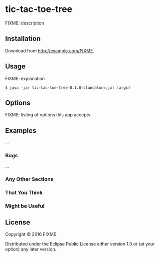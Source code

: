 # tic-tac-toe-tree

FIXME: description

## Installation

Download from http://example.com/FIXME.

## Usage

FIXME: explanation

    $ java -jar tic-tac-toe-tree-0.1.0-standalone.jar [args]

## Options

FIXME: listing of options this app accepts.

## Examples

...

### Bugs

...

### Any Other Sections
### That You Think
### Might be Useful

## License

Copyright © 2016 FIXME

Distributed under the Eclipse Public License either version 1.0 or (at
your option) any later version.
